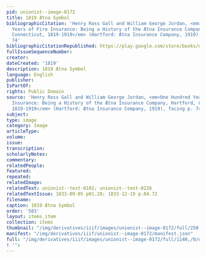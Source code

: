 ```yaml
---
pid: unionist--image-0172
title: 1819 Ætna Symbol
bibliographicCitation: 'Henry Ross Gall and William George Jordan, <em>One Hundred
  Years of Fire Insurance: Being a History of the Ætna Insurance Company, Hartford,
  Connecticut, 1819-1919</em> (Hartford: Ætna Insurance Company, 1919), facing p.
  74'
bibliographicCitationRepublished: https://play.google.com/store/books/details?id=5LvvzIWmySMC&rdid=book-5LvvzIWmySMC&rdot=1
fullIssueSequenceNumber: 
creator: 
dateCreated: '1819'
description: 1819 Ætna Symbol
language: English
publisher: 
IsPartOf: 
rights: Public Domain
source: 'Henry Ross Gall and William George Jordan, <em>One Hundred Years of Fire
  Insurance: Being a History of the Ætna Insurance Company, Hartford, Connecticut,
  1819-1919</em> (Hartford: Ætna Insurance Company, 1919), facing p. 74'
subject: 
type: image
category: Image
articleType: 
volume: 
issue: 
transcription: 
scholarlyNotes: 
commentary: 
relatedPeople: 
featured: 
repeated: 
relatedImage: 
relatedText: unionist--text-0102; unionist--text-0226
relatedTextIssue: 1833-09-05 p01.28; 1833-12-19 p.04.72
filename: 
caption: 1819 Ætna Symbol
order: '583'
layout: items_item
collection: items
thumbnail: "/img/derivatives/iiif/images/unionist--image-0172/full/250,/0/default.jpg"
manifest: "/img/derivatives/iiif/unionist--image-0172/manifest.json"
full: "/img/derivatives/iiif/images/unionist--image-0172/full/1140,/0/default.jpg"
! '': 
---
```

